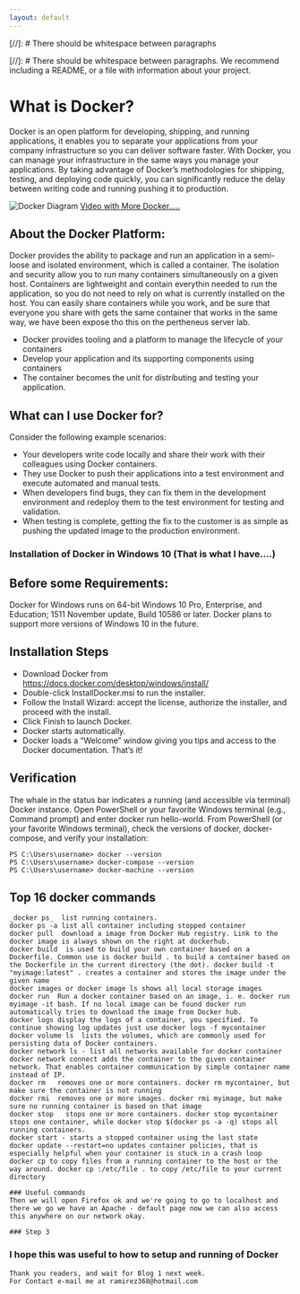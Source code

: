 ```yaml
---
layout: default
---
```






[//]: #  There should be whitespace between paragraphs

[//]: #  There should be whitespace between paragraphs. We recommend including a README, or a file with information about your project.

# What is Docker?

  Docker is an open platform for developing, shipping, and running applications, it enables you to separate your applications from your company infrastructure so you can deliver software faster. With Docker, you can manage your infrastructure in the same ways you manage your applications. By taking advantage of Docker’s methodologies for shipping, testing, and deploying code quickly, you can significantly reduce the delay between writing code and running pushing it to production.


![Docker Diagram](https://res.cloudinary.com/practicaldev/image/fetch/s--pfrqBBqs--/c_limit%2Cf_auto%2Cfl_progressive%2Cq_auto%2Cw_880/https://thepracticaldev.s3.amazonaws.com/i/6xpc9lwxcpkf3as9e1vi.jpeg)
[Video with More Docker.....](https://www.youtube.com/watch?v=rOTqprHv1YE)


## About the Docker Platform:
   Docker provides the ability to package and run an application in a  semi-loose and isolated environment, which is called a container. The isolation and security allow you to run many containers simultaneously on a given host. Containers are lightweight and contain everythin needed to run the application, so you do not need to rely on what is currently installed on the host. You can easily share containers while you work, and be sure that everyone you share with gets the same container that works in the same way, we have been expose tho this on the pertheneus server lab.

* Docker provides tooling and a platform to manage the lifecycle of your containers
* Develop your application and its supporting components using containers
* The container becomes the unit for distributing and testing your application.

## What can I use Docker for?
Consider the following example scenarios:

* Your developers write code locally and share their work with their colleagues using Docker containers.
* They use Docker to push their applications into a test environment and execute automated and manual tests.
* When developers find bugs, they can fix them in the development environment and redeploy them to the test environment for testing and validation.
* When testing is complete, getting the fix to the customer is as simple as pushing the updated image to the production environment.

### Installation of Docker in Windows 10 (That is what I have....)
## Before some Requirements:
Docker for Windows runs on 64-bit Windows 10 Pro, Enterprise, and Education; 1511 November update, Build 10586 or later. Docker plans to support more versions of Windows 10 in the future.

## Installation Steps
* Download Docker from https://docs.docker.com/desktop/windows/install/
* Double-click InstallDocker.msi to run the installer.
* Follow the Install Wizard: accept the license, authorize the installer, and proceed with the install.
* Click Finish to launch Docker.
* Docker starts automatically.
* Docker loads a “Welcome” window giving you tips and access to the Docker documentation.
That’s it!

## Verification
The whale in the status bar indicates a running (and accessible via terminal) Docker instance.
Open PowerShell or your favorite Windows terminal (e.g., Command prompt) and enter docker run hello-world.
From PowerShell (or your favorite Windows terminal), check the versions of docker, docker-compose, and verify your installation:
```
PS C:\Users\username> docker --version
PS C:\Users\username> docker-compose --version
PS C:\Users\username> docker-machine --version
```

## Top 16 docker commands
```
_docker ps_  list running containers. 
docker ps -a list all container including stopped container
docker pull  download a image from Docker Hub registry. Link to the docker image is always shown on the right at dockerhub.
docker build  is used to build your own container based on a Dockerfile. Common use is docker build . to build a container based on the Dockerfile in the current directory (the dot). docker build -t "myimage:latest" . creates a container and stores the image under the given name
docker images or docker image ls shows all local storage images
docker run  Run a docker container based on an image, i. e. docker run myimage -it bash. If no local image can be found docker run automatically tries to download the image from Docker hub.
docker logs display the logs of a container, you specified. To continue showing log updates just use docker logs -f mycontainer
docker volume ls  lists the volumes, which are commonly used for persisting data of Docker containers.
docker network ls - list all networks available for docker container
docker network connect adds the container to the given container network. That enables container communication by simple container name instead of IP.
docker rm   removes one or more containers. docker rm mycontainer, but make sure the container is not running
docker rmi  removes one or more images. docker rmi myimage, but make sure no running container is based on that image
docker stop   stops one or more containers. docker stop mycontainer stops one container, while docker stop $(docker ps -a -q) stops all running containers. 
docker start - starts a stopped container using the last state
docker update --restart=no updates container policies, that is especially helpful when your container is stuck in a crash loop
docker cp to copy files from a running container to the host or the way around. docker cp :/etc/file . to copy /etc/file to your current directory

``` 

```
### Useful commands
Then we will open Firefox ok and we're going to go to localhost and there we go we have an Apache - default page now we can also access this anywhere on our network okay.

### Step 3

```



### I hope this was useful to how to setup and running of Docker


```
Thank you readers, and wait for Blog 1 next week.
For Contact e-mail me at ramirez368@hotmail.com

```

